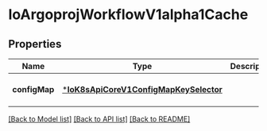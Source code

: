 # IoArgoprojWorkflowV1alpha1Cache


## Properties
Name | Type | Description | Notes
------------ | ------------- | ------------- | -------------
**configMap** | [***IoK8sApiCoreV1ConfigMapKeySelector**](IoK8sApiCoreV1ConfigMapKeySelector.md) |  | [default to nothing]


[[Back to Model list]](../README.md#models) [[Back to API list]](../README.md#api-endpoints) [[Back to README]](../README.md)



